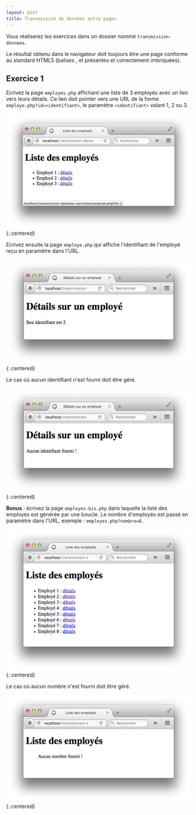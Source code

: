 ```yaml
---
layout: post
title: Transmission de données entre pages
---
```


Vous réaliserez les exercices dans un dossier nommé `transmission-donnees`.

Le résultat obtenu dans le navigateur doit toujours être une page conforme au standard HTML5 (balises <html>, <head> et <body> présentes et correctement imbriquées).

## Exercice 1

Ecrivez la page `employes.php` affichant une liste de 3 employés avec un lien vers leurs détails. Ce lien doit pointer vers une URL de la forme `employe.php?id=<identifiant>`, le paramètre `<identifiant>` valant 1, 2 ou 3.

![](../assets/transmission-donnees/employes.png)
{:.centered}

Ecrivez ensuite la page `employe.php` qui affiche l'identifiant de l'employé reçu en paramètre dans l'URL.

![](../assets/transmission-donnees/employe-1.png)
{:.centered}

Le cas où aucun identifiant n'est fourni doit être géré.

![](../assets/transmission-donnees/employe-2.png)
{:.centered}

**Bonus** : écrivez la page `employes-bis.php` dans laquelle la liste des employés est générée par une boucle. Le nombre d'employés est passé en paramètre dans l'URL, exemple : `employes.php?nombre=8`.

![](../assets/transmission-donnees/employes-bis-1.png)
{:.centered}

Le cas où aucun nombre n'est fourni doit être géré.

![](../assets/transmission-donnees/employes-bis-2.png)
{:.centered}
